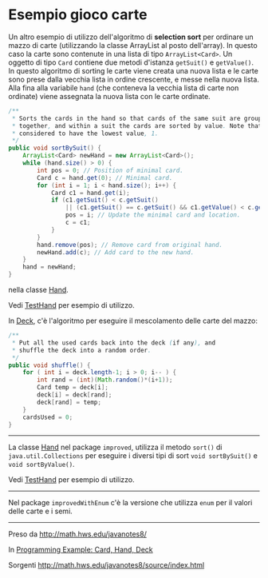 # Esempio gioco carte

Un altro esempio di utilizzo dell'algoritmo di **selection sort** per ordinare un mazzo di carte (utilizzando la classe ArrayList al posto dell'array). In questo caso la carte sono contenute in una lista di tipo `ArrayList<Card>`. Un oggetto di tipo `Card` contiene due metodi d'istanza `getSuit()` e `getValue()`. In questo algoritmo di sorting le carte viene creata una nuova lista e le carte sono prese dalla vecchia lista in ordine crescente, e messe nella nuova lista. Alla fina alla variabile `hand`  (che conteneva la vecchia lista di carte non ordinate) viene assegnata la nuova lista con le carte ordinate.

```java
/**
 * Sorts the cards in the hand so that cards of the same suit are grouped
 * together, and within a suit the cards are sorted by value. Note that aces are
 * considered to have the lowest value, 1.
 */
public void sortBySuit() {
	ArrayList<Card> newHand = new ArrayList<Card>();
	while (hand.size() > 0) {
		int pos = 0; // Position of minimal card.
		Card c = hand.get(0); // Minimal card.
		for (int i = 1; i < hand.size(); i++) {
			Card c1 = hand.get(i);
			if (c1.getSuit() < c.getSuit() 
				|| (c1.getSuit() == c.getSuit() && c1.getValue() < c.getValue())) {
				pos = i; // Update the minimal card and location.
				c = c1;
			}
		}
		hand.remove(pos); // Remove card from original hand.
		newHand.add(c); // Add card to the new hand.
	}
	hand = newHand;
}
```

nella classe [Hand](src/base/Hand.java).

Vedi [TestHand](src/base/TestHand.java) per esempio di utilizzo.

In [Deck](), c'è l'algoritmo per eseguire il mescolamento delle carte del mazzo:

```java
/**
 * Put all the used cards back into the deck (if any), and
 * shuffle the deck into a random order.
 */
public void shuffle() {
    for ( int i = deck.length-1; i > 0; i-- ) {
        int rand = (int)(Math.random()*(i+1));
        Card temp = deck[i];
        deck[i] = deck[rand];
        deck[rand] = temp;
    }
    cardsUsed = 0;
}
```

---------

La classe  [Hand](src/improved/Hand.java) nel package `improved`, utilizza il metodo `sort()` di `java.util.Collections` per eseguire i diversi tipi di sort `void sortBySuit()` e `void sortByValue()`.

Vedi [TestHand](src/improved/TestHand.java) per esempio di utilizzo.

---------

Nel package `improvedWithEnum` c'è la versione che utilizza `enum` per il valori delle carte e i semi. 

---------

Preso da http://math.hws.edu/javanotes8/

In [Programming Example: Card, Hand, Deck](http://math.hws.edu/javanotes8/c5/s4.html)

Sorgenti http://math.hws.edu/javanotes8/source/index.html